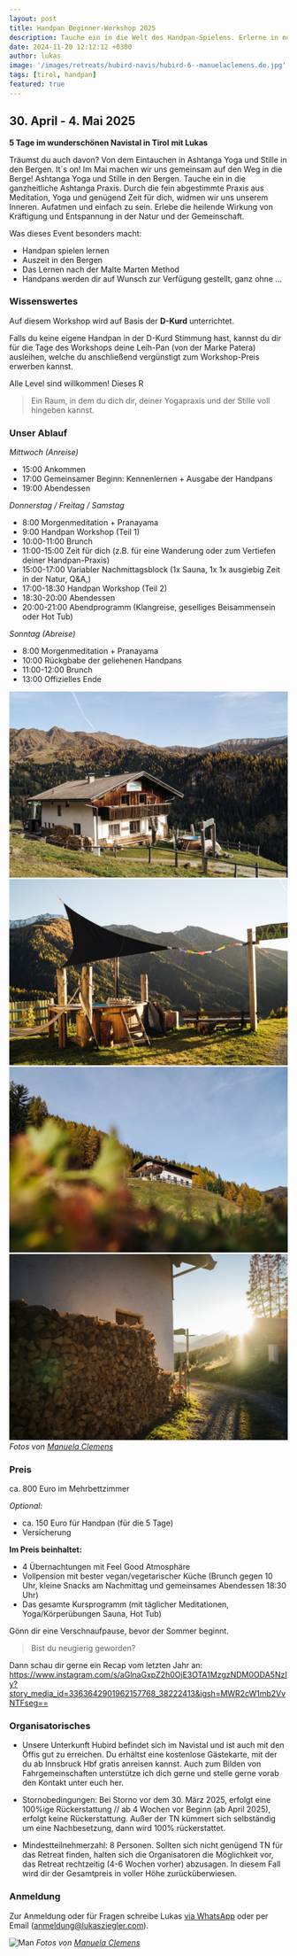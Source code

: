 ```yaml
---
layout: post
title: Handpan Beginner-Workshop 2025
description: Tauche ein in die Welt des Handpan-Spielens. Erlerne in nur wenigen Tagen wie du mit der Handpan in deinen musikalischen Flow-State findest und wie du dich spielerisch leicht damit ausdrücken kannst. Und all das in traumhafter Kulisse in den Tiroler Bergen. Gönn dir eine Auszeit von deinem Alltag, erlerne ein neues Instrument und komm zu neuen Kräften.
date: 2024-11-20 12:12:12 +0300
author: lukas
image: '/images/retreats/hubird-navis/hubird-6--manuelaclemens.de.jpg'
tags: [tirol, handpan]
featured: true
---
```


## 30. April - 4. Mai 2025
**5 Tage im wunderschönen Navistal in Tirol**
**mit Lukas**

Träumst du auch davon? Von dem Eintauchen in Ashtanga Yoga und Stille in den Bergen. It´s on! 
Im Mai machen wir uns gemeinsam auf den Weg in die Berge! Ashtanga Yoga und Stille in den Bergen. Tauche ein in die ganzheitliche Ashtanga Praxis. Durch die fein abgestimmte Praxis aus Meditation, Yoga und genügend Zeit für dich, widmen wir uns unserem Inneren.  Aufatmen und einfach zu sein. Erlebe die heilende Wirkung von Kräftigung und Entspannung in der Natur und der Gemeinschaft. 

Was dieses Event besonders macht:
- Handpan spielen lernen
- Auszeit in den Bergen
- Das Lernen nach der Malte Marten Method
- Handpans werden dir auf Wunsch zur Verfügung gestellt, ganz ohne ...

### Wissenswertes

Auf diesem Workshop wird auf Basis der **D-Kurd** unterrichtet.

Falls du keine eigene Handpan in der D-Kurd Stimmung hast, kannst du dir für die Tage des Workshops deine Leih-Pan (von der Marke Patera) ausleihen, welche du anschließend vergünstigt zum Workshop-Preis erwerben kannst.

Alle Level sind willkommen!
Dieses R

> Ein Raum, in dem du dich dir, deiner Yogapraxis und der Stille voll hingeben kannst.


### Unser Ablauf

*Mittwoch (Anreise)*

- 15:00 Ankommen 
- 17:00 Gemeinsamer Beginn: Kennenlernen + Ausgabe der Handpans
- 19:00 Abendessen

*Donnerstag / Freitag / Samstag*

- 8:00 Morgenmeditation + Pranayama 
- 9:00 Handpan Workshop (Teil 1)
- 10:00-11:00 Brunch 
- 11:00-15:00 Zeit für dich (z.B. für eine Wanderung oder zum Vertiefen deiner Handpan-Praxis)
- 15:00-17:00 Variabler Nachmittagsblock (1x Sauna, 1x 1x ausgiebig Zeit in der Natur, Q&A,) 
- 17:00-18:30 Handpan Workshop (Teil 2)
- 18:30-20:00 Abendessen 
- 20:00-21:00 Abendprogramm (Klangreise, geselliges Beisammensein oder Hot Tub)

*Sonntag (Abreise)*

- 8:00 Morgenmeditation + Pranayama
- 10:00 Rückgbabe der geliehenen Handpans
- 11:00-12:00 Brunch 
- 13:00 Offizielles Ende

<div class="gallery-box">
  <div class="gallery">
    <img src="/images/retreats/hubird-navis/hubird-1--manuelaclemens.de.jpg" loading="lazy">
    <img src="/images/retreats/hubird-navis/hubird-2--manuelaclemens.de.jpg" loading="lazy">
    <img src="/images/retreats/hubird-navis/hubird-3--manuelaclemens.de.jpg" loading="lazy">
    <img src="/images/retreats/hubird-navis/hubird-5--manuelaclemens.de.jpg" loading="lazy">
  </div>
  <em>Fotos von <a href="https://manuelaclemens.de" target="_blank">Manuela Clemens</a></em>
</div>

### Preis

ca. 800 Euro im Mehrbettzimmer

*Optional:*
- ca. 150 Euro für Handpan (für die 5 Tage)
- Versicherung 


**Im Preis beinhaltet:**

- 4 Übernachtungen mit Feel Good Atmosphäre
- Vollpension mit bester vegan/vegetarischer Küche (Brunch gegen 10 Uhr, kleine Snacks am Nachmittag und gemeinsames Abendessen 18:30 Uhr)
- Das gesamte Kursprogramm (mit täglicher Meditationen, Yoga/Körperübungen Sauna, Hot Tub)

Gönn dir eine Verschnaufpause, bevor der Sommer beginnt.


> Bist du neugierig geworden? 

Dann schau dir gerne ein Recap vom letzten Jahr an: 
https://www.instagram.com/s/aGlnaGxpZ2h0OjE3OTA1MzgzNDM0ODA5NzIy?story_media_id=3363642901962157768_38222413&igsh=MWR2cW1mb2VvNTFseg==


### Organisatorisches

- Unsere Unterkunft Hubird befindet sich im Navistal und ist auch mit den Öffis gut zu erreichen. Du erhältst eine kostenlose Gästekarte, mit der du ab Innsbruck Hbf gratis anreisen kannst. Auch zum Bilden von Fahrgemeinschaften unterstütze ich dich gerne und stelle gerne vorab den Kontakt unter euch her.

- Stornobedingungen: Bei Storno vor dem 30. März 2025, erfolgt eine 100%ige Rückerstattung // ab 4 Wochen vor Beginn (ab April 2025), erfolgt keine Rückerstattung. Außer der TN kümmert sich selbständig um eine Nachbesetzung, dann wird 100% rückerstattet.

- Mindestteilnehmerzahl: 8 Personen.  Sollten sich nicht genügend TN für das Retreat finden, halten sich die Organisatoren die Möglichkeit vor, das Retreat  rechtzeitig (4-6 Wochen vorher) abzusagen. In diesem Fall wird dir der Gesamtpreis in voller Höhe zurücküberwiesen.



### Anmeldung

Zur Anmeldung oder für Fragen schreibe Lukas <a href="https://wa.me/qr/OHNIKZZWK43VC1" target="_blank">via WhatsApp</a> oder per Email (<a href="mailto:anmeldung@lukasziegler.com" target="_blank">anmeldung@lukasziegler.com</a>).


![Man]({{site.baseurl}}/images/retreats/hubird-navis/hubird-4--manuelaclemens.de.jpg#wide)
*Fotos von [Manuela Clemens](https://manuelaclemens.de)*
